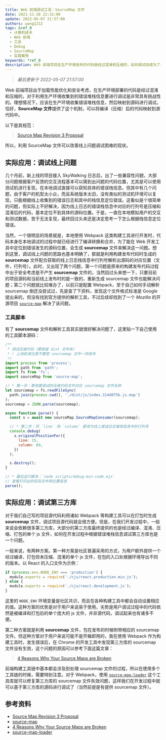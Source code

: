 ```yaml
---
title: Web 前端调试工具：SourceMap 文件
date: 2021-11-28 22:31:00
update: 2022-05-07 21:57:00
authors: wang1212
tags: &ref_0
  - 计算机技术
  - Web 前端
  - 工具
  - Debug
  - SourceMap
  - 实践案例
keywords: *ref_0
description: Web 前端项目在生产环境发布的代码是经过混淆和压缩的，如何调试则成为了一个难题，SourceMap 文件则是一个解决该问题时可以利用的很好的工具。
---
```


> _最后更新于 2022-05-07 21:57:00_

Web 前端项目出于加载性能优化和安全考虑，在生产环境部署的代码是经过混淆和压缩的，对于利用生产环境收集到的错误堆栈信息要进行调试是非常具有挑战性的。理想情况下，应该在生产环境收集错误堆栈信息，然后映射到源码进行调试。恰好，**SourceMap 文件**提供了这个机制，可以将编译（压缩）后的代码映射到源代码中。

<!-- truncate -->

以下是其规范：

> [Source Map Revision 3 Proposal](https://sourcemaps.info/spec.html)

所以，利用 SourceMap 文件可以改善线上问题调试困难的现状。

## 实际应用：调试线上问题

几个月前，新上线的项目接入 SkyWalking 日志后，出了一些兼容性问题，大部分问题根据客户反馈的交互流程基本可以猜到出问题的代码位置，尤其是可以使用测试机进行复现，在本地调试直接可以获知具体的错误栈信息。但其中有几个问题，由于客户的机型太小众，而且系统版本太旧，没有类似的测试机环境可以复现，只能根据线上收集到的错误日志和其中的栈信息定位错误。这看似是个很简单的问题，但实际上不好解决，因为线上日志的错误栈信息中对应的行列号是压缩和混淆后的代码，基本定位不到具体的源码位置。于是，一直在本地模拟用户的交互和测试数据，苦于无法复现，最终回过头来还是决定思考一下怎么根据栈信息定位错误。

当然，一个很明显的场景就是，本地使用 Webpack 这类构建工具进行开发时，代码本身在本地调试的过程中就已经进行了编译转换和合并，为了能在 Web 开发工具中定位到错误发生的源码位置，会生成 **sourcemap** 文件来解决这一问题。想到这里，调试线上问题的思路也基本明确了，那就是利用构建发布代码时生成的 **sourcemap** 文件配合获取的线上日志栈信息中行列号解析出源码的对应位置（文件，行列号）。此时，又出现了两个问题，第一个问题是原来的构建发布代码过程中出于安全考虑是不产生 **sourcemap** 文件的，当然回过头来想一下，只要目前的项目源码和当前线上发布时的是一致的，重新生成 sourcemap 文件也能解决问题；第二个问题就比较难办了，以前只是配置 Webpack，至于自己如何手动解析 sourcemap 倒还没尝试过，先是查了下资料，发现这个文件格式标准是 Google 提出来的，但没有找到官方提供的解析工具，不过后续却找到了一个 _Mozilla_ 的开源项目 [`source-map`](https://github.com/mozilla/source-map) 解决了该问题。

### 工具脚本

有了 **sourcemap** 文件和解析工具其实就很好解决问题了，这里贴一下自己使用的工具脚本源码：

```js
/**
 * 调试压缩代码（要保留 dist 文件夹）
 * ! 上线前请注意不要把 sourcemap 文件一同发布
 */
import process from 'process';
import path from 'path';
import fs from 'fs';
import sourceMap from 'source-map';

// * 第一步：更改要调试的压缩代码文件对应 sourcemap 文件名称
let sourcemap = fs.readFileSync(
  path.join(process.cwd(), './dist/js/index.314d075b.js.map')
);
sourcemap = JSON.parse(sourcemap);

async function parse() {
  const s = await new sourceMap.SourceMapConsumer(sourcemap);

  // * 第二步：将 `line` 和 `column` 更改为线上错误日志堆栈信息中的行列号
  console.debug(
    s.originalPositionFor({
      line: 15,
      column: 69,
    })
  );

  s.destroy();
}

// * 最后运行脚本：`node scripts/debug-min-code.mjs`
// 查看打印出的实际文件和位置信息
parse();
```

## 实际应用：调试第三方库

对于我们自己写的项目源代码利用诸如 Webpack 等构建工具可以在打包时生成 **sourcemap** 文件，调试项目源代码就会很方便。但是，在我们开发过程中，一般来说会依赖很多第三方库，大部分的第三方库最终提供的也是经过编译、混淆、压缩、打包的单个 js 文件，如何在开发过程中根据错误堆栈信息调试第三方库也是一个问题。

一般来说，有两种方案。第一种方案是社区普遍采用的方式，为用户额外提供一个经过编译、打包但未压缩、混淆的单个 js 文件，在包的入口处根据环境导出不同的版本。以 React 的入口文件为示例：

```js
if (process.env.NODE_ENV === 'production') {
  module.exports = require('./cjs/react.production.min.js');
} else {
  module.exports = require('./cjs/react.development.js');
}
```

这里的 `NODE_ENV` 环境变量是社区共识，而且在各种构建工具中都会自动设置相应的值。这种方案的优势是对于用户来说易于使用，劣势是用户调试过程中的代码依然是被编译和打包后的单个庞大的 js 文件，并非源代码，调试起来也有诸多不便。

第二种方案就是利用 **sourcemap** 文件，包在发布的时候附带相应的 sourcemap 文件。但这种方案对于用户来说可能不是开箱即用的，我在使用 Webpack 作为构建工具时，发生错误后，在 Chrome 的开发工具中发现第三方库的 sourcemap 文件没有生效，这个问题的原因可以参考下面这篇文章：

> [4 Reasons Why Your Source Maps are Broken](https://blog.sentry.io/2018/10/18/4-reasons-why-your-source-maps-are-broken)

前端构建工具链中基本都会涉及到处理 sourcemap 文件的过程，所以在使用多个工具链的时候，需要特别注意。对于 Webpack，使用 [`source-map-loader`](https://github.com/webpack-contrib/source-map-loader) 这个工具库就可以修复第三方库的 sourcemap 文件失效问题，这样我们在开发过程中就可以基于第三方库的源码进行调试了（当然前提是有提供 sourcemap 文件）。

## 参考资料

- [Source Map Revision 3 Proposal](https://sourcemaps.info/spec.html)
- [source-map](https://github.com/mozilla/source-map)
- [4 Reasons Why Your Source Maps are Broken](https://blog.sentry.io/2018/10/18/4-reasons-why-your-source-maps-are-broken)
- [source-map-loader](https://github.com/webpack-contrib/source-map-loader)
